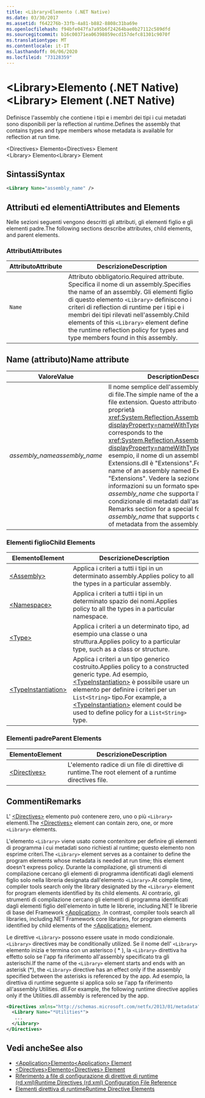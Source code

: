 ```yaml
---
title: <Library>Elemento (.NET Native)
ms.date: 03/30/2017
ms.assetid: f642276b-33fb-4a81-b882-8808c31ba69e
ms.openlocfilehash: f94bfe047fa7a95b6f24264bae0b27112c589dfd
ms.sourcegitcommit: b16c00371ea06398859ecd157defc81301c9070f
ms.translationtype: MT
ms.contentlocale: it-IT
ms.lasthandoff: 06/06/2020
ms.locfileid: "73128359"
---
```

# <a name="library-element-net-native"></a><span data-ttu-id="08aa9-102">\<Library>Elemento (.NET Native)</span><span class="sxs-lookup"><span data-stu-id="08aa9-102">\<Library> Element (.NET Native)</span></span>
<span data-ttu-id="08aa9-103">Definisce l'assembly che contiene i tipi e i membri dei tipi i cui metadati sono disponibili per la reflection al runtime.</span><span class="sxs-lookup"><span data-stu-id="08aa9-103">Defines the assembly that contains types and type members whose metadata is available for reflection at run time.</span></span>  
  
 <span data-ttu-id="08aa9-104">\<Directives> Elemento</span><span class="sxs-lookup"><span data-stu-id="08aa9-104">\<Directives> Element</span></span>  
<span data-ttu-id="08aa9-105">\<Library> Elemento</span><span class="sxs-lookup"><span data-stu-id="08aa9-105">\<Library> Element</span></span>  
  
## <a name="syntax"></a><span data-ttu-id="08aa9-106">Sintassi</span><span class="sxs-lookup"><span data-stu-id="08aa9-106">Syntax</span></span>  
  
```xml  
<Library Name="assembly_name" />  
```  
  
## <a name="attributes-and-elements"></a><span data-ttu-id="08aa9-107">Attributi ed elementi</span><span class="sxs-lookup"><span data-stu-id="08aa9-107">Attributes and Elements</span></span>  
 <span data-ttu-id="08aa9-108">Nelle sezioni seguenti vengono descritti gli attributi, gli elementi figlio e gli elementi padre.</span><span class="sxs-lookup"><span data-stu-id="08aa9-108">The following sections describe attributes, child elements, and parent elements.</span></span>  
  
### <a name="attributes"></a><span data-ttu-id="08aa9-109">Attributi</span><span class="sxs-lookup"><span data-stu-id="08aa9-109">Attributes</span></span>  
  
|<span data-ttu-id="08aa9-110">Attributo</span><span class="sxs-lookup"><span data-stu-id="08aa9-110">Attribute</span></span>|<span data-ttu-id="08aa9-111">Descrizione</span><span class="sxs-lookup"><span data-stu-id="08aa9-111">Description</span></span>|  
|---------------|-----------------|  
|`Name`|<span data-ttu-id="08aa9-112">Attributo obbligatorio.</span><span class="sxs-lookup"><span data-stu-id="08aa9-112">Required attribute.</span></span> <span data-ttu-id="08aa9-113">Specifica il nome di un assembly.</span><span class="sxs-lookup"><span data-stu-id="08aa9-113">Specifies the name of an assembly.</span></span> <span data-ttu-id="08aa9-114">Gli elementi figlio di questo elemento `<Library>` definiscono i criteri di reflection di runtime per i tipi e i membri dei tipi rilevati nell'assembly.</span><span class="sxs-lookup"><span data-stu-id="08aa9-114">Child elements of this `<Library>` element define the runtime reflection policy for types and type members found in this assembly.</span></span>|  
  
## <a name="name-attribute"></a><span data-ttu-id="08aa9-115">Name (attributo)</span><span class="sxs-lookup"><span data-stu-id="08aa9-115">Name attribute</span></span>  
  
|<span data-ttu-id="08aa9-116">Valore</span><span class="sxs-lookup"><span data-stu-id="08aa9-116">Value</span></span>|<span data-ttu-id="08aa9-117">Description</span><span class="sxs-lookup"><span data-stu-id="08aa9-117">Description</span></span>|  
|-----------|-----------------|  
|<span data-ttu-id="08aa9-118">*assembly_name*</span><span class="sxs-lookup"><span data-stu-id="08aa9-118">*assembly_name*</span></span>|<span data-ttu-id="08aa9-119">Il nome semplice dell'assembly, senza estensione di file.</span><span class="sxs-lookup"><span data-stu-id="08aa9-119">The simple name of the assembly, without its file extension.</span></span> <span data-ttu-id="08aa9-120">Questo attributo corrisponde alla proprietà <xref:System.Reflection.AssemblyName.Name%2A?displayProperty=nameWithType>.</span><span class="sxs-lookup"><span data-stu-id="08aa9-120">This attribute corresponds to the <xref:System.Reflection.AssemblyName.Name%2A?displayProperty=nameWithType> property.</span></span> <span data-ttu-id="08aa9-121">Ad esempio, il nome di un assembly denominato Extensions.dll è "Extensions".</span><span class="sxs-lookup"><span data-stu-id="08aa9-121">For example, the name of an assembly named Extensions.dll is "Extensions".</span></span> <span data-ttu-id="08aa9-122">Vedere la sezione Note per informazioni su un formato speciale di *assembly_name* che supporta l'inclusione condizionale di metadati dall'assembly.</span><span class="sxs-lookup"><span data-stu-id="08aa9-122">See the Remarks section for a special form of *assembly_name* that supports conditional inclusion of metadata from the assembly.</span></span>|  
  
### <a name="child-elements"></a><span data-ttu-id="08aa9-123">Elementi figlio</span><span class="sxs-lookup"><span data-stu-id="08aa9-123">Child Elements</span></span>  
  
|<span data-ttu-id="08aa9-124">Elemento</span><span class="sxs-lookup"><span data-stu-id="08aa9-124">Element</span></span>|<span data-ttu-id="08aa9-125">Descrizione</span><span class="sxs-lookup"><span data-stu-id="08aa9-125">Description</span></span>|  
|-------------|-----------------|  
|[\<Assembly>](assembly-element-net-native.md)|<span data-ttu-id="08aa9-126">Applica i criteri a tutti i tipi in un determinato assembly.</span><span class="sxs-lookup"><span data-stu-id="08aa9-126">Applies policy to all the types in a particular assembly.</span></span>|  
|[\<Namespace>](namespace-element-net-native.md)|<span data-ttu-id="08aa9-127">Applica i criteri a tutti i tipi in un determinato spazio dei nomi.</span><span class="sxs-lookup"><span data-stu-id="08aa9-127">Applies policy to all the types in a particular namespace.</span></span>|  
|[\<Type>](type-element-net-native.md)|<span data-ttu-id="08aa9-128">Applica i criteri a un determinato tipo, ad esempio una classe o una struttura.</span><span class="sxs-lookup"><span data-stu-id="08aa9-128">Applies policy to a particular type, such as a class or structure.</span></span>|  
|[\<TypeInstantiation>](typeinstantiation-element-net-native.md)|<span data-ttu-id="08aa9-129">Applica i criteri a un tipo generico costruito.</span><span class="sxs-lookup"><span data-stu-id="08aa9-129">Applies policy to a constructed generic type.</span></span> <span data-ttu-id="08aa9-130">Ad esempio, [\<TypeInstantiation>](typeinstantiation-element-net-native.md) è possibile usare un elemento per definire i criteri per un `List<String>` tipo.</span><span class="sxs-lookup"><span data-stu-id="08aa9-130">For example, a [\<TypeInstantiation>](typeinstantiation-element-net-native.md) element could be used to define policy for a `List<String>` type.</span></span>|  
  
### <a name="parent-elements"></a><span data-ttu-id="08aa9-131">Elementi padre</span><span class="sxs-lookup"><span data-stu-id="08aa9-131">Parent Elements</span></span>  
  
|<span data-ttu-id="08aa9-132">Elemento</span><span class="sxs-lookup"><span data-stu-id="08aa9-132">Element</span></span>|<span data-ttu-id="08aa9-133">Descrizione</span><span class="sxs-lookup"><span data-stu-id="08aa9-133">Description</span></span>|  
|-------------|-----------------|  
|[\<Directives>](directives-element-net-native.md)|<span data-ttu-id="08aa9-134">L'elemento radice di un file di direttive di runtime.</span><span class="sxs-lookup"><span data-stu-id="08aa9-134">The root element of a runtime directives file.</span></span>|  
  
## <a name="remarks"></a><span data-ttu-id="08aa9-135">Commenti</span><span class="sxs-lookup"><span data-stu-id="08aa9-135">Remarks</span></span>  
 <span data-ttu-id="08aa9-136">L' [\<Directives>](directives-element-net-native.md) elemento può contenere zero, uno o più `<Library>` elementi.</span><span class="sxs-lookup"><span data-stu-id="08aa9-136">The [\<Directives>](directives-element-net-native.md) element can contain zero, one, or more `<Library>` elements.</span></span>  
  
 <span data-ttu-id="08aa9-137">L'elemento `<Library>` viene usato come contenitore per definire gli elementi di programma i cui metadati sono richiesti al runtime; questo elemento non esprime criteri.</span><span class="sxs-lookup"><span data-stu-id="08aa9-137">The `<Library>` element serves as a container to define the program elements whose metadata is needed at run time; this element doesn't express policy.</span></span> <span data-ttu-id="08aa9-138">Durante la compilazione, gli strumenti di compilazione cercano gli elementi di programma identificati dagli elementi figlio solo nella libreria designata dall'elemento `<Library>`.</span><span class="sxs-lookup"><span data-stu-id="08aa9-138">At compile time, compiler tools search only the library designated by the `<Library>` element for program elements identified by its child elements.</span></span> <span data-ttu-id="08aa9-139">Al contrario, gli strumenti di compilazione cercano gli elementi di programma identificati dagli elementi figlio dell'elemento in tutte le librerie, including.NET le librerie di base del Framework [\<Application>](application-element-net-native.md) .</span><span class="sxs-lookup"><span data-stu-id="08aa9-139">In contrast, compiler tools search all libraries, including.NET Framework core libraries, for program elements identified by child elements of the [\<Application>](application-element-net-native.md) element.</span></span>  
  
 <span data-ttu-id="08aa9-140">Le direttive `<Library>` possono essere usate in modo condizionale.</span><span class="sxs-lookup"><span data-stu-id="08aa9-140">`<Library>` directives may be conditionally utilized.</span></span> <span data-ttu-id="08aa9-141">Se il nome dell' `<Library>` elemento inizia e termina con un asterisco ( \* ), la `<Library>` direttiva ha effetto solo se l'app fa riferimento all'assembly specificato tra gli asterischi.</span><span class="sxs-lookup"><span data-stu-id="08aa9-141">If the name of the `<Library>` element starts and ends with an asterisk (\*), the `<Library>` directive has an effect only if the assembly specified between the asterisks is referenced by the app.</span></span> <span data-ttu-id="08aa9-142">Ad esempio, la direttiva di runtime seguente si applica solo se l'app fa riferimento all'assembly Utilities. dll.</span><span class="sxs-lookup"><span data-stu-id="08aa9-142">For example, the following runtime directive applies only if the Utilities.dll assembly is referenced by the app.</span></span>  
  
```xml  
<Directives xmlns="http://schemas.microsoft.com/netfx/2013/01/metadata">  
  <Library Name="*Utilities*">  
   ...  
  </Library>  
</Directives>  
```  
  
## <a name="see-also"></a><span data-ttu-id="08aa9-143">Vedi anche</span><span class="sxs-lookup"><span data-stu-id="08aa9-143">See also</span></span>

- [<span data-ttu-id="08aa9-144">\<Application>Elemento</span><span class="sxs-lookup"><span data-stu-id="08aa9-144">\<Application> Element</span></span>](application-element-net-native.md)
- [<span data-ttu-id="08aa9-145">\<Directives>Elemento</span><span class="sxs-lookup"><span data-stu-id="08aa9-145">\<Directives> Element</span></span>](directives-element-net-native.md)
- [<span data-ttu-id="08aa9-146">Riferimento a file di configurazione di direttive di runtime (rd.xml)</span><span class="sxs-lookup"><span data-stu-id="08aa9-146">Runtime Directives (rd.xml) Configuration File Reference</span></span>](runtime-directives-rd-xml-configuration-file-reference.md)
- [<span data-ttu-id="08aa9-147">Elementi direttiva di runtime</span><span class="sxs-lookup"><span data-stu-id="08aa9-147">Runtime Directive Elements</span></span>](runtime-directive-elements.md)
